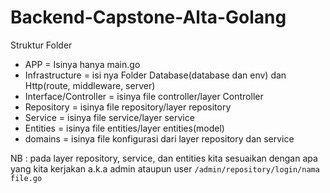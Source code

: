 # Backend-Capstone-Alta-Golang



Struktur Folder
- APP = Isinya hanya main.go
- Infrastructure = isi nya Folder Database(database dan env) dan Http(route, middleware, server)
- Interface/Controller = isinya file controller/layer Controller
- Repository = isinya file repository/layer repository
- Service = isinya file service/layer service
- Entities = isinya file entities/layer entities(model)
- domains = isinya file konfigurasi dari layer repository dan service 

NB : pada layer repository, service, dan entities kita sesuaikan dengan apa yang kita kerjakan a.k.a admin ataupun user
```/admin/repository/login/nama file.go```